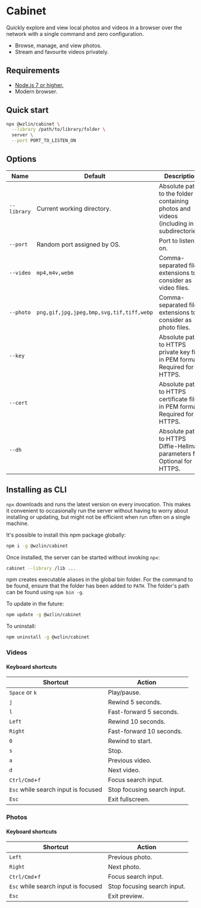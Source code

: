 # Cabinet

Quickly explore and view local photos and videos in a browser over the network
with a single command and zero configuration.

- Browse, manage, and view photos.
- Stream and favourite videos privately.

## Requirements

- [Node.js 7 or higher.](https://nodejs.org)
- Modern browser.

## Quick start

```bash
npx @wzlin/cabinet \
  --library /path/to/library/folder \
  server \
  --port PORT_TO_LISTEN_ON
```

## Options

|Name|Default|Description|
|---|---|---|
|`--library`|Current working directory.|Absolute path to the folder containing photos and videos (including in subdirectories).|
|`--port`|Random port assigned by OS.|Port to listen on.|
|`--video`|`mp4,m4v,webm`|Comma-separated file extensions to consider as video files.|
|`--photo`|`png,gif,jpg,jpeg,bmp,svg,tif,tiff,webp`|Comma-separated file extensions to consider as photo files.|
|`--key`||Absolute path to HTTPS private key file in PEM format. Required for HTTPS.|
|`--cert`||Absolute path to HTTPS certificate file in PEM format. Required for HTTPS.|
|`--dh`||Absolute path to HTTPS Diffie-Hellman parameters file. Optional for HTTPS.|

## Installing as CLI

`npx` downloads and runs the latest version on every invocation. This makes it convenient to occasionally run the server without having to worry about installing or updating, but might not be efficient when run often on a single machine.

It's possible to install this npm package globally:

```bash
npm i -g @wzlin/cabinet
```

Once installed, the server can be started without invoking `npx`:

```bash
cabinet --library /lib ...
```

npm creates executable aliases in the global bin folder. For the command to be found, ensure that the folder has been added to `PATH`. The folder's path can be found using `npm bin -g`.

To update in the future:

```bash
npm update -g @wzlin/cabinet
```

To uninstall:

```bash
npm uninstall -g @wzlin/cabinet
```

### Videos

#### Keyboard shortcuts

|Shortcut|Action|
|---|---|
|`Space` or `k`|Play/pause.|
|`j`|Rewind 5 seconds.|
|`l`|Fast-forward 5 seconds.|
|`Left`|Rewind 10 seconds.|
|`Right`|Fast-forward 10 seconds.|
|`0`|Rewind to start.|
|`s`|Stop.|
|`a`|Previous video.|
|`d`|Next video.|
|`Ctrl/Cmd`+`f`|Focus search input.|
|`Esc` while search input is focused|Stop focusing search input.|
|`Esc`|Exit fullscreen.|

### Photos

#### Keyboard shortcuts

|Shortcut|Action|
|---|---|
|`Left`|Previous photo.|
|`Right`|Next photo.|
|`Ctrl/Cmd`+`f`|Focus search input.|
|`Esc` while search input is focused|Stop focusing search input.|
|`Esc`|Exit preview.|

